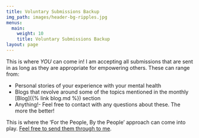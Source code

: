 ```yaml
---
title: Voluntary Submissions Backup
img_path: images/header-bg-ripples.jpg
menus:
  main:
    weight: 10
    title: Voluntary Submissions Backup
layout: page
---
```


This is where *YOU* can come in! I am accepting all submissions that are sent in as long as they are appropriate for empowering others. These can range from:

+ Personal stories of your experience with your mental health
+ Blogs that revolve around some of the topics mentioned in the monthly [Blog]({% link blog.md %}) section
+ Anything!- Feel free to contact with any questions about these. The more the better!

This is where the ‘For the People, By the People’ approach can come into play. [Feel free to send them through to me](mailto:lachlan.querzoli@gmail.com).
